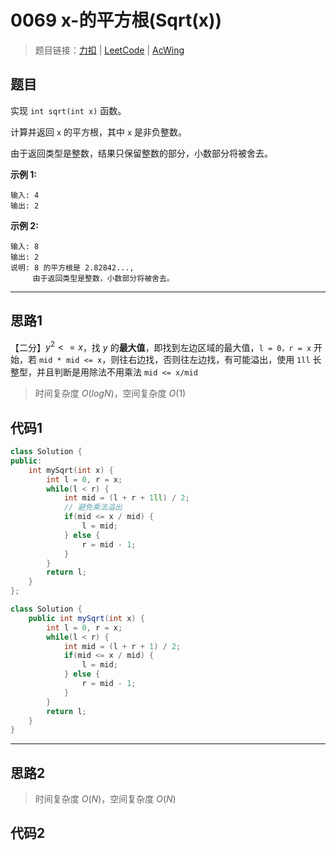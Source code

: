 # 0069 x-的平方根(Sqrt(x))

> 题目链接：[力扣](https://leetcode-cn.com/problems/sqrtx/) | [LeetCode](https://leetcode.com/problems/sqrtx/) | [AcWing](https://www.acwing.com/activity/content/problem/content/2414/1/)

## 题目

实现 `int sqrt(int x)` 函数。

计算并返回 `x` 的平方根，其中 `x` 是非负整数。

由于返回类型是整数，结果只保留整数的部分，小数部分将被舍去。

**示例 1:**

```plain
输入: 4
输出: 2
```

**示例 2:**

```plain
输入: 8
输出: 2
说明: 8 的平方根是 2.82842..., 
     由于返回类型是整数，小数部分将被舍去。
```

---

## 思路1

【二分】$y^2<=x$，找 $y$ 的**最大值**，即找到左边区域的最大值，`l = 0，r = x` 开始，若 `mid * mid <= x`，则往右边找，否则往左边找，有可能溢出，使用 `1ll` 长整型，并且判断是用除法不用乘法 `mid <= x/mid`

> 时间复杂度 $O(logN)$，空间复杂度 $O(1)$

## 代码1

```cpp
class Solution {
public:
    int mySqrt(int x) {
        int l = 0, r = x;
        while(l < r) {
            int mid = (l + r + 1ll) / 2;
            // 避免乘法溢出
            if(mid <= x / mid) {
                l = mid;
            } else {
                r = mid - 1;
            }
        }
        return l;
    }
};
```

```java
class Solution {
    public int mySqrt(int x) {
        int l = 0, r = x;
        while(l < r) {
            int mid = (l + r + 1) / 2;
            if(mid <= x / mid) {
                l = mid;
            } else {
                r = mid - 1;
            }
        }
        return l;
    }
}
```

---

## 思路2

> 时间复杂度 $O(N)$，空间复杂度 $O(N)$

## 代码2

```cpp

```

